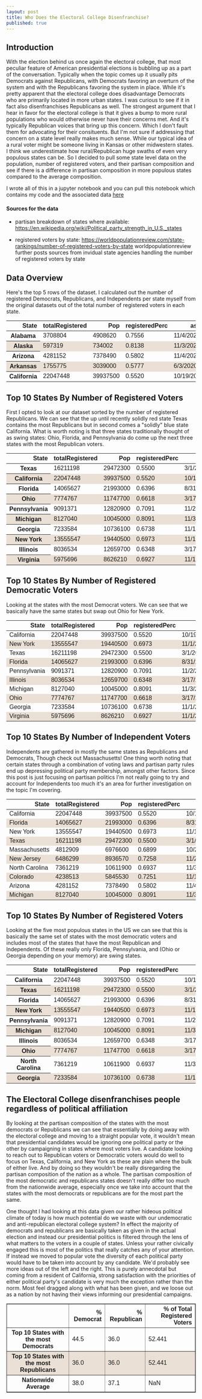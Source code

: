 ```yaml
---
layout: post
title: Who Does the Electoral College Disenfranchise?
published: true
---
```

## Introduction
With the election behind us once again the electoral college, that most peculiar feature of American presidential elections is bubbling up as a part of the conversation. Typically when the topic comes up it usually pits Democrats against Republicans, with Democrats favoring an overturn of the system and with the Republicans favoring the system in place. While it's pretty apparent that the electoral college does disadvantage Democrats who are primarily located in more urban states. I was curious to see if it in fact also disenfranchises Republicans as well. The strongest argument that I hear in favor for the electoral college is that it gives a bump to more rural populations who would otherwise never have their concerns met. And it's typically Republican voices that bring up this concern. Which I don't fault them for advocating for their consituents. But I'm not sure if addressing that concern on a state level really makes much sense. While our typical idea of a rural voter might be someone living in Kansas or other midwestern states. I think we underestimate how rural/Republican huge swaths of even very populous states can be. So I decided to pull some state level data on the population, number of registered voters, and their partisan composition and see if there is a difference in partisan composition in more populous states compared to the average composition. 

I wrote all of this in a jupyter notebook and you can pull this notebook which contains my code and the associated data [here](https://github.com/coreyclip/coreyclip.github.io/tree/master/jupyternotebooks)

#### Sources for the data 
* partisan breakdown of states where available: 
https://en.wikipedia.org/wiki/Political_party_strength_in_U.S._states

* registered voters by state: 
https://worldpopulationreview.com/state-rankings/number-of-registered-voters-by-state
worldpopulationreview further posts sources from invidual state agencies handling the number of registered voters by state

## Data Overview

Here's the top 5 rows of the dataset. I calculated out the number of registered Democrats, Republicans, and Independents per state myself from the original datasets out of the total number of registered voters in each state. 

<div>
<style scoped>
table {
  font-family: arial, sans-serif;
  border-collapse: collapse;
  width: 100%;
}

td, th {
  border: 1px solid #11001C;
  text-align: left;
  padding: 8px;
}

tr:nth-child(even) {
  background-color: #eae0d5;
}
</style>
<table>
  <thead>
    <tr style="text-align: right;">
      <th>State</th>
      <th>totalRegistered</th>
      <th>Pop</th>
      <th>registeredPerc</th>
      <th>asOf</th>
      <th>DemPercentage</th>
      <th>RepubPercentage</th>
      <th>IndPercentage</th>
      <th>Democrats</th>
      <th>Republicans</th>
      <th>Independents</th>
    </tr>
  </thead>
  <tbody>
    <tr>
      <th>Alabama</th>
      <td>3708804</td>
      <td>4908620</td>
      <td>0.7556</td>
      <td>11/4/2020</td>
      <td>0.35</td>
      <td>0.52</td>
      <td>0.13</td>
      <td>1298081.0</td>
      <td>1928578.0</td>
      <td>482145.0</td>
    </tr>
    <tr>
      <th>Alaska</th>
      <td>597319</td>
      <td>734002</td>
      <td>0.8138</td>
      <td>11/3/2020</td>
      <td>0.13</td>
      <td>0.24</td>
      <td>0.63</td>
      <td>77651.0</td>
      <td>143357.0</td>
      <td>376311.0</td>
    </tr>
    <tr>
      <th>Arizona</th>
      <td>4281152</td>
      <td>7378490</td>
      <td>0.5802</td>
      <td>11/4/2020</td>
      <td>0.33</td>
      <td>0.35</td>
      <td>0.32</td>
      <td>1412780.0</td>
      <td>1498403.0</td>
      <td>1369969.0</td>
    </tr>
    <tr>
      <th>Arkansas</th>
      <td>1755775</td>
      <td>3039000</td>
      <td>0.5777</td>
      <td>6/3/2020</td>
      <td>0.35</td>
      <td>0.48</td>
      <td>0.17</td>
      <td>614521.0</td>
      <td>842772.0</td>
      <td>298482.0</td>
    </tr>
    <tr>
      <th>California</th>
      <td>22047448</td>
      <td>39937500</td>
      <td>0.5520</td>
      <td>10/19/2020</td>
      <td>0.45</td>
      <td>0.24</td>
      <td>0.31</td>
      <td>9921352.0</td>
      <td>5291388.0</td>
      <td>6834709.0</td>
    </tr>
  </tbody>
</table>
</div>



## Top 10 States By Number of Registered Voters 

First I opted to look at our dataset sorted by the number of registered Republicans. We can see that the up until recently solidly red state Texas contains the most Republicans but in second comes a "solidly" blue state California. What is worth noting is that three states traditionally thought of as swing states: Ohio, Florida, and Pennsylvania do come up the next three states with the most Republican voters. 

<div>
<style scoped>
    table {
      font-family: arial, sans-serif;
      border-collapse: collapse;
      width: 100%;
    }

    td, th {
      border: 1px solid #11001C;
      text-align: left;
      padding: 8px;
    }

    tr:nth-child(even) {
      background-color: #eae0d5;
  }
</style>
<table>
  <thead>
    <tr style="text-align: right;">
      <th>State</th>
      <th>totalRegistered</th>
      <th>Pop</th>
      <th>registeredPerc</th>
      <th>asOf</th>
      <th>DemPercentage</th>
      <th>RepubPercentage</th>
      <th>IndPercentage</th>
      <th>Democrats</th>
      <th>Republicans</th>
      <th>Independents</th>
    </tr>
  </thead>
  <tbody>
    <tr>
      <th>Texas</th>
      <td>16211198</td>
      <td>29472300</td>
      <td>0.5500</td>
      <td>3/1/2020</td>
      <td>0.39</td>
      <td>0.42</td>
      <td>0.19</td>
      <td>6322367.0</td>
      <td>6808703.0</td>
      <td>3080128.0</td>
    </tr>
    <tr>
      <th>California</th>
      <td>22047448</td>
      <td>39937500</td>
      <td>0.5520</td>
      <td>10/19/2020</td>
      <td>0.45</td>
      <td>0.24</td>
      <td>0.31</td>
      <td>9921352.0</td>
      <td>5291388.0</td>
      <td>6834709.0</td>
    </tr>
    <tr>
      <th>Florida</th>
      <td>14065627</td>
      <td>21993000</td>
      <td>0.6396</td>
      <td>8/31/2020</td>
      <td>0.37</td>
      <td>0.35</td>
      <td>0.28</td>
      <td>5204282.0</td>
      <td>4922969.0</td>
      <td>3938376.0</td>
    </tr>
    <tr>
      <th>Ohio</th>
      <td>7774767</td>
      <td>11747700</td>
      <td>0.6618</td>
      <td>3/17/2020</td>
      <td>0.41</td>
      <td>0.45</td>
      <td>0.14</td>
      <td>3187654.0</td>
      <td>3498645.0</td>
      <td>1088467.0</td>
    </tr>
    <tr>
      <th>Pennsylvania</th>
      <td>9091371</td>
      <td>12820900</td>
      <td>0.7091</td>
      <td>11/2/2020</td>
      <td>0.48</td>
      <td>0.38</td>
      <td>0.14</td>
      <td>4363858.0</td>
      <td>3454721.0</td>
      <td>1272792.0</td>
    </tr>
    <tr>
      <th>Michigan</th>
      <td>8127040</td>
      <td>10045000</td>
      <td>0.8091</td>
      <td>11/3/2020</td>
      <td>0.45</td>
      <td>0.39</td>
      <td>0.16</td>
      <td>3657168.0</td>
      <td>3169546.0</td>
      <td>1300326.0</td>
    </tr>
    <tr>
      <th>Georgia</th>
      <td>7233584</td>
      <td>10736100</td>
      <td>0.6738</td>
      <td>11/1/2020</td>
      <td>0.43</td>
      <td>0.42</td>
      <td>0.15</td>
      <td>3110441.0</td>
      <td>3038105.0</td>
      <td>1085038.0</td>
    </tr>
    <tr>
      <th>New York</th>
      <td>13555547</td>
      <td>19440500</td>
      <td>0.6973</td>
      <td>11/1/2020</td>
      <td>0.51</td>
      <td>0.22</td>
      <td>0.27</td>
      <td>6913329.0</td>
      <td>2982220.0</td>
      <td>3659998.0</td>
    </tr>
    <tr>
      <th>Illinois</th>
      <td>8036534</td>
      <td>12659700</td>
      <td>0.6348</td>
      <td>3/17/2020</td>
      <td>0.50</td>
      <td>0.34</td>
      <td>0.16</td>
      <td>4018267.0</td>
      <td>2732422.0</td>
      <td>1285845.0</td>
    </tr>
    <tr>
      <th>Virginia</th>
      <td>5975696</td>
      <td>8626210</td>
      <td>0.6927</td>
      <td>11/1/2020</td>
      <td>0.46</td>
      <td>0.39</td>
      <td>0.15</td>
      <td>2748820.0</td>
      <td>2330521.0</td>
      <td>896354.0</td>
    </tr>
  </tbody>
</table>
</div>



## Top 10 States By Number of Registered Democratic Voters 

Looking at the states with the most Democrat voters. We can see that we basically have the same states but swap out Ohio for New York. 

<div>
<style scoped>
    table {
      font-family: arial, sans-serif;
      border-collapse: collapse;
      width: 100%;
    }

    td, th {
      border: 1px solid #11001C;
      text-align: left;
      padding: 8px;
    }

    tr:nth-child(even) {
      background-color: #eae0d5;
}
</style>
<table>
  <thead>
    <tr style="text-align: right;">
      <th>State</th>
      <th>totalRegistered</th>
      <th>Pop</th>
      <th>registeredPerc</th>
      <th>asOf</th>
      <th>DemPercentage</th>
      <th>RepubPercentage</th>
      <th>IndPercentage</th>
      <th>Democrats</th>
      <th>Republicans</th>
      <th>Independents</th>
    </tr>
  </thead>
  <tbody>
    <tr>
      <td>California</td>
      <td>22047448</td>
      <td>39937500</td>
      <td>0.5520</td>
      <td>10/19/2020</td>
      <td>0.45</td>
      <td>0.24</td>
      <td>0.31</td>
      <td>9921352.0</td>
      <td>5291388.0</td>
      <td>6834709.0</td>
    </tr>
    <tr>
      <td>New York</td>
      <td>13555547</td>
      <td>19440500</td>
      <td>0.6973</td>
      <td>11/1/2020</td>
      <td>0.51</td>
      <td>0.22</td>
      <td>0.27</td>
      <td>6913329.0</td>
      <td>2982220.0</td>
      <td>3659998.0</td>
    </tr>
    <tr>
      <td>Texas</td>
      <td>16211198</td>
      <td>29472300</td>
      <td>0.5500</td>
      <td>3/1/2020</td>
      <td>0.39</td>
      <td>0.42</td>
      <td>0.19</td>
      <td>6322367.0</td>
      <td>6808703.0</td>
      <td>3080128.0</td>
    </tr>
    <tr>
      <td>Florida</td>
      <td>14065627</td>
      <td>21993000</td>
      <td>0.6396</td>
      <td>8/31/2020</td>
      <td>0.37</td>
      <td>0.35</td>
      <td>0.28</td>
      <td>5204282.0</td>
      <td>4922969.0</td>
      <td>3938376.0</td>
    </tr>
    <tr>
      <td>Pennsylvania</td>
      <td>9091371</td>
      <td>12820900</td>
      <td>0.7091</td>
      <td>11/2/2020</td>
      <td>0.48</td>
      <td>0.38</td>
      <td>0.14</td>
      <td>4363858.0</td>
      <td>3454721.0</td>
      <td>1272792.0</td>
    </tr>
    <tr>
      <td>Illinois</td>
      <td>8036534</td>
      <td>12659700</td>
      <td>0.6348</td>
      <td>3/17/2020</td>
      <td>0.50</td>
      <td>0.34</td>
      <td>0.16</td>
      <td>4018267.0</td>
      <td>2732422.0</td>
      <td>1285845.0</td>
    </tr>
    <tr>
      <td>Michigan</td>
      <td>8127040</td>
      <td>10045000</td>
      <td>0.8091</td>
      <td>11/3/2020</td>
      <td>0.45</td>
      <td>0.39</td>
      <td>0.16</td>
      <td>3657168.0</td>
      <td>3169546.0</td>
      <td>1300326.0</td>
    </tr>
    <tr>
      <td>Ohio</td>
      <td>7774767</td>
      <td>11747700</td>
      <td>0.6618</td>
      <td>3/17/2020</td>
      <td>0.41</td>
      <td>0.45</td>
      <td>0.14</td>
      <td>3187654.0</td>
      <td>3498645.0</td>
      <td>1088467.0</td>
    </tr>
    <tr>
      <td>Georgia</td>
      <td>7233584</td>
      <td>10736100</td>
      <td>0.6738</td>
      <td>11/1/2020</td>
      <td>0.43</td>
      <td>0.42</td>
      <td>0.15</td>
      <td>3110441.0</td>
      <td>3038105.0</td>
      <td>1085038.0</td>
    </tr>
    <tr>
      <td>Virginia</td>
      <td>5975696</td>
      <td>8626210</td>
      <td>0.6927</td>
      <td>11/1/2020</td>
      <td>0.46</td>
      <td>0.39</td>
      <td>0.15</td>
      <td>2748820.0</td>
      <td>2330521.0</td>
      <td>896354.0</td>
    </tr>
  </tbody>
</table>
</div>



## Top 10 States By Number of Independent Voters 

Independents are gathered in mostly the same states as Republicans and Democrats, Though check out Massachusetts! One thing worth noting that certain states through a combination of voting laws and partisan party rules end up depressing political party membership, amongst other factors. Since this post is just focusing on partisan politics I'm not really going to try and account for Independents too much it's an area for further investigation on the topic I'm covering. 



<div>
<style scoped>
    table {
      font-family: arial, sans-serif;
      border-collapse: collapse;
      width: 100%;
    }

    td, th {
      border: 1px solid #11001C;
      text-align: left;
      padding: 8px;
    }

    tr:nth-child(even) {
      background-color: #eae0d5;
}
</style>
<table>
  <thead>
    <tr style="text-align: right;">
      <th>State</th>
      <th>totalRegistered</th>
      <th>Pop</th>
      <th>registeredPerc</th>
      <th>asOf</th>
      <th>DemPercentage</th>
      <th>RepubPercentage</th>
      <th>IndPercentage</th>
      <th>Democrats</th>
      <th>Republicans</th>
      <th>Independents</th>
    </tr>
  </thead>
  <tbody>
    <tr>
      <td>California</td>
      <td>22047448</td>
      <td>39937500</td>
      <td>0.5520</td>
      <td>10/19/2020</td>
      <td>0.45</td>
      <td>0.24</td>
      <td>0.31</td>
      <td>9921352.0</td>
      <td>5291388.0</td>
      <td>6834709.0</td>
    </tr>
    <tr>
      <td>Florida</td>
      <td>14065627</td>
      <td>21993000</td>
      <td>0.6396</td>
      <td>8/31/2020</td>
      <td>0.37</td>
      <td>0.35</td>
      <td>0.28</td>
      <td>5204282.0</td>
      <td>4922969.0</td>
      <td>3938376.0</td>
    </tr>
    <tr>
      <td>New York</td>
      <td>13555547</td>
      <td>19440500</td>
      <td>0.6973</td>
      <td>11/1/2020</td>
      <td>0.51</td>
      <td>0.22</td>
      <td>0.27</td>
      <td>6913329.0</td>
      <td>2982220.0</td>
      <td>3659998.0</td>
    </tr>
    <tr>
      <td>Texas</td>
      <td>16211198</td>
      <td>29472300</td>
      <td>0.5500</td>
      <td>3/1/2020</td>
      <td>0.39</td>
      <td>0.42</td>
      <td>0.19</td>
      <td>6322367.0</td>
      <td>6808703.0</td>
      <td>3080128.0</td>
    </tr>
    <tr>
      <td>Massachusetts</td>
      <td>4812909</td>
      <td>6976600</td>
      <td>0.6899</td>
      <td>10/24/2020</td>
      <td>0.33</td>
      <td>0.10</td>
      <td>0.57</td>
      <td>1588260.0</td>
      <td>481291.0</td>
      <td>2743358.0</td>
    </tr>
    <tr>
      <td>New Jersey</td>
      <td>6486299</td>
      <td>8936570</td>
      <td>0.7258</td>
      <td>11/2/2020</td>
      <td>0.38</td>
      <td>0.22</td>
      <td>0.40</td>
      <td>2464794.0</td>
      <td>1426986.0</td>
      <td>2594520.0</td>
    </tr>
    <tr>
      <td>North Carolina</td>
      <td>7361219</td>
      <td>10611900</td>
      <td>0.6937</td>
      <td>11/3/2020</td>
      <td>0.36</td>
      <td>0.30</td>
      <td>0.34</td>
      <td>2650039.0</td>
      <td>2208366.0</td>
      <td>2502814.0</td>
    </tr>
    <tr>
      <td>Colorado</td>
      <td>4238513</td>
      <td>5845530</td>
      <td>0.7251</td>
      <td>11/1/2020</td>
      <td>0.30</td>
      <td>0.28</td>
      <td>0.42</td>
      <td>1271554.0</td>
      <td>1186784.0</td>
      <td>1780175.0</td>
    </tr>
    <tr>
      <td>Arizona</td>
      <td>4281152</td>
      <td>7378490</td>
      <td>0.5802</td>
      <td>11/4/2020</td>
      <td>0.33</td>
      <td>0.35</td>
      <td>0.32</td>
      <td>1412780.0</td>
      <td>1498403.0</td>
      <td>1369969.0</td>
    </tr>
    <tr>
      <td>Michigan</td>
      <td>8127040</td>
      <td>10045000</td>
      <td>0.8091</td>
      <td>11/3/2020</td>
      <td>0.45</td>
      <td>0.39</td>
      <td>0.16</td>
      <td>3657168.0</td>
      <td>3169546.0</td>
      <td>1300326.0</td>
    </tr>
  </tbody>
</table>
</div>



## Top 10 States By Number of Registered Voters 

Looking at the five most populous states in the US we can see that this is basically the same set of states with the most democratic voters and includes most of the states that have the most Republican and Independents. Of these really only Florida, Pennsylvania, and (Ohio or Georgia depending on your memory) are swing states. 

<div>
<style scoped>
    table {
      font-family: arial, sans-serif;
      border-collapse: collapse;
      width: 100%;
    }

    td, th {
      border: 1px solid #11001C;
      text-align: left;
      padding: 8px;
    }

    tr:nth-child(even) {
      background-color: #eae0d5;
}
</style>
<table>
  <thead>
    <tr style="text-align: right;">
      <th>State</th>
      <th>totalRegistered</th>
      <th>Pop</th>
      <th>registeredPerc</th>
      <th>asOf</th>
      <th>DemPercentage</th>
      <th>RepubPercentage</th>
      <th>IndPercentage</th>
      <th>Democrats</th>
      <th>Republicans</th>
      <th>Independents</th>
    </tr>
  </thead>
  <tbody>
    <tr>
      <th>California</th>
      <td>22047448</td>
      <td>39937500</td>
      <td>0.5520</td>
      <td>10/19/2020</td>
      <td>0.45</td>
      <td>0.24</td>
      <td>0.31</td>
      <td>9921352.0</td>
      <td>5291388.0</td>
      <td>6834709.0</td>
    </tr>
    <tr>
      <th>Texas</th>
      <td>16211198</td>
      <td>29472300</td>
      <td>0.5500</td>
      <td>3/1/2020</td>
      <td>0.39</td>
      <td>0.42</td>
      <td>0.19</td>
      <td>6322367.0</td>
      <td>6808703.0</td>
      <td>3080128.0</td>
    </tr>
    <tr>
      <th>Florida</th>
      <td>14065627</td>
      <td>21993000</td>
      <td>0.6396</td>
      <td>8/31/2020</td>
      <td>0.37</td>
      <td>0.35</td>
      <td>0.28</td>
      <td>5204282.0</td>
      <td>4922969.0</td>
      <td>3938376.0</td>
    </tr>
    <tr>
      <th>New York</th>
      <td>13555547</td>
      <td>19440500</td>
      <td>0.6973</td>
      <td>11/1/2020</td>
      <td>0.51</td>
      <td>0.22</td>
      <td>0.27</td>
      <td>6913329.0</td>
      <td>2982220.0</td>
      <td>3659998.0</td>
    </tr>
    <tr>
      <th>Pennsylvania</th>
      <td>9091371</td>
      <td>12820900</td>
      <td>0.7091</td>
      <td>11/2/2020</td>
      <td>0.48</td>
      <td>0.38</td>
      <td>0.14</td>
      <td>4363858.0</td>
      <td>3454721.0</td>
      <td>1272792.0</td>
    </tr>
    <tr>
      <th>Michigan</th>
      <td>8127040</td>
      <td>10045000</td>
      <td>0.8091</td>
      <td>11/3/2020</td>
      <td>0.45</td>
      <td>0.39</td>
      <td>0.16</td>
      <td>3657168.0</td>
      <td>3169546.0</td>
      <td>1300326.0</td>
    </tr>
    <tr>
      <th>Illinois</th>
      <td>8036534</td>
      <td>12659700</td>
      <td>0.6348</td>
      <td>3/17/2020</td>
      <td>0.50</td>
      <td>0.34</td>
      <td>0.16</td>
      <td>4018267.0</td>
      <td>2732422.0</td>
      <td>1285845.0</td>
    </tr>
    <tr>
      <th>Ohio</th>
      <td>7774767</td>
      <td>11747700</td>
      <td>0.6618</td>
      <td>3/17/2020</td>
      <td>0.41</td>
      <td>0.45</td>
      <td>0.14</td>
      <td>3187654.0</td>
      <td>3498645.0</td>
      <td>1088467.0</td>
    </tr>
    <tr>
      <th>North Carolina</th>
      <td>7361219</td>
      <td>10611900</td>
      <td>0.6937</td>
      <td>11/3/2020</td>
      <td>0.36</td>
      <td>0.30</td>
      <td>0.34</td>
      <td>2650039.0</td>
      <td>2208366.0</td>
      <td>2502814.0</td>
    </tr>
    <tr>
      <th>Georgia</th>
      <td>7233584</td>
      <td>10736100</td>
      <td>0.6738</td>
      <td>11/1/2020</td>
      <td>0.43</td>
      <td>0.42</td>
      <td>0.15</td>
      <td>3110441.0</td>
      <td>3038105.0</td>
      <td>1085038.0</td>
    <!-- </tr> -->
  </tbody>
</table>
</div>

## The Electoral College disenfranchises people regardless of political affiliation

By looking at the partisan composition of the states with the most democrats or Republicans we can see that essentially by doing away with the electoral college and moving to a straight popular vote, it wouldn't mean that presidential candidates would be ignoring one political party or the other by campaigning in states where most voters live. A candidate looking to reach out to Republican voters or Democratic voters would do well to focus on Texas, California, and New York as these are plain where the bulk of either live. And by doing so they wouldn't be really disregarding the partisan composition of the nation as a whole. The partisan composition of the most democratic and republicans states doesn't really differ too much from the nationwide average, especially once we take into account that the states with the most democrats or republicans are for the most part the same.  

One thought I had looking at this data given our rather hideous political climate of today is how much potential do we waste with our undemocratic and anti-republican electoral college system? In effect the majority of democrats and republicans are basically taken as given in the actual election and instead our presidential politics is filtered through the lens of what matters to the voters in a couple of states. Unless your rather civically engaged this is most of the politics that really catches any of your attention. If instead we moved to popular vote the diversity of each political party would have to be taken into account by any candidate. We'd probably see more ideas out of the left and the right. This is purely annecdotal but coming from a resident of California, strong satisfaction with the priorities of either political party's candidate is very much the exception rather than the norm. Most feel dragged along with what has been given, and we loose out as a nation by not having their views informing our presidential campaigns. 


<div>
<style scoped>
    table {
      font-family: arial, sans-serif;
      border-collapse: collapse;
      width: 100%;
    }

    td, th {
      border: 1px solid #11001C;
      text-align: left;
      padding: 8px;
    }

    tr:nth-child(even) {
      background-color: #eae0d5;
}
</style>
<table border="1" >
  <thead>
    <tr style="text-align: right;">
      <th></th>
      <th>% Democrat</th>
      <th>% Republican</th>
      <th>% of Total Registered Voters</th>
    </tr>
  </thead>
  <tbody>
    <tr>
      <th>Top 10 States with the most Democrats</th>
      <td>44.5</td>
      <td>36.0</td>
      <td>52.441</td>
    </tr>
    <tr>
      <th>Top 10 States with the most Republicans</th>
      <td>36.0</td>
      <td>36.0</td>
      <td>52.441</td>
    </tr>
    <tr>
      <th>Nationwide Average</th>
      <td>38.0</td>
      <td>37.1</td>
      <td>NaN</td>
    </tr>
  </tbody>
</table>
</div>
